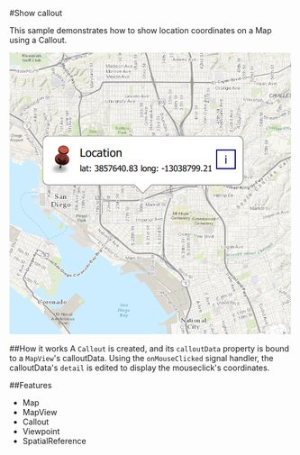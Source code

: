 #Show callout

This sample demonstrates how to show location coordinates on a Map using a Callout.

![](screenshot.png)

##How it works
A `Callout` is created, and its `calloutData` property is bound to a `MapView`'s calloutData. Using the `onMouseClicked` signal handler, the calloutData's `detail` is edited to display the mouseclick's coordinates.

##Features
- Map
- MapView
- Callout
- Viewpoint
- SpatialReference
